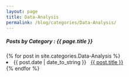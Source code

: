 ```yaml
---
layout: page
title: Data-Analysis
permalink: /blog/categories/Data-Analysis/
---
```


<h5> Posts by Category : {{ page.title }} </h5>

<div class="card">
{% for post in site.categories.Data-Analysis %}
 <li class="category-posts"><span>{{ post.date | date_to_string }}</span> &nbsp; <a href="{{ post.url }}">{{ post.title }}</a></li>
{% endfor %}
</div>